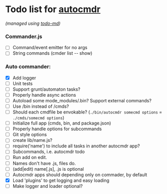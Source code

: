 # Todo list for [autocmdr](https://github.com/Hypercubed/autocmdr)

_(managed using [todo-md](https://github.com/Hypercubed/todo-md))_

### Commander.js

- [ ] Command/event emitter for no args
- [ ] String commands (cmder list -- show)

### Auto commander:

- [x] Add logger
- [ ] Unit tests
- [ ] Support grunt/automaton tasks?
- [ ] Properly handle async actions
- [ ] Autoload some mode_modules/.bin? Support external commands?
- [ ] Use /bin instead of /cmds?
- [ ] Should each cmdfile be envokable?  (`./bin/autocmdr somecmd options` = `./cmds/somecmd options`)
- [ ] Initialize full app (cmds, bin, and package.json)
- [ ] Properly handle options for subcommands
- [ ] Git style options
- [ ] create lib/name.js?
- [ ] require('name') to include all tasks in another autocmdr app?
- [ ] Subcommands, i.e. autocmdr todo <cmd>
- [ ] Run add on edit.
- [ ] Names don't have .js, files do.
- [ ] (add|edit) name[.js], .js is optional
- [ ] Autocmdr apps should depending only on commader, by default
- [x] Load 'plugins' to get logging and easy loading
- [ ] Make logger and loader optional?